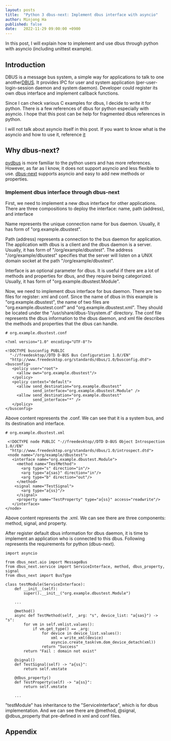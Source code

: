 ```yaml
---
layout: posts
title:  "Python 3 dbus-next: Implement dbus interface with asyncio"
author: Minjong Ha
published: false
date:   2022-11-29 09:00:00 +0900
---
```


In this post, I will explain how to implement and use dbus through python with asyncio (including unittest example).


## Introduction

DBUS is a message bus system, a simple way for applications to talk to one another[DBUS](https://www.freedesktop.org/wiki/Software/dbus/).
It provides IPC for user and system application (per-user-login-session daemon and system daemon).
Developer could register its own dbus interface and implement callback functions. 

Since I can check various C examples for dbus, I decide to write it for python.
There is a few references of dbus for python especially with asyncio.
I hope that this post can be help for fragmented dbus references in python.

I will not talk about asyncio itself in this post.
If you want to know what is the asyncio and how to use it, reference [it](https://docs.python.org/3/library/asyncio.html)


## Why dbus-next?

[pydbus](https://pydbus.readthedocs.io/en/latest/legacydocs/tutorial.html) is more familiar to the python users and has more references.
However, as far as I know, it does not support asyncio and less flexible to use.
[dbus-next](https://python-dbus-next.readthedocs.io/en/latest/index.html) supports asyncio and easy to add new methods or properties.

### Implement dbus interface through dbus-next

First, we need to implement a new dbus interface for other applications.
There are three compositions to deploy the interface: name, path (address), and interface

Name represents the unique connection name for bus daemon.
Usually, it has form of "org.example.dbustest".

Path (address) represents a connection to the bus daemon for application.
The application with dbus is a client and the dbus daemon is a server.
Usually, it has form of "/org/example/dbustest".
The address "/org/example/dbustest" specifies that the server will listen on a UNIX domain socket at the path "/org/example/dbustest".

Interface is an optional parameter for dbus.
It is useful if there are a lot of methods and properties for dbus, and they require being categorized.
Usually, it has form of "org.example.dbustest.Module".


Now, we need to implement dbus interface for bus daemon.
There are two files for register: xml and conf.
Since the name of dbus in this example is "org.example.dbustest", the name of two files are "org.example.dbustest.conf" and "org.example.dbustest.xml".
They should be located under the "/usr/share/dbus-1/system.d" directory.
The conf file represents the dbus information to the dbus daemon, and xml file describes the methods and properties that the dbus can handle.

```
# org.example.dbustest.conf

<?xml version="1.0" encoding="UTF-8"?>

<!DOCTYPE busconfig PUBLIC
  "-//freedesktop//DTD D-BUS Bus Configuration 1.0//EN"
  "http://www.freedesktop.org/standards/dbus/1.0/busconfig.dtd">
<busconfig>
   <policy user="root">
     <allow own="org.example.dbustest"/>
   </policy>
   <policy context="default">
     <allow send_destination="org.example.dbustest"
            send_interface="org.example.dbustest.Module" />
     <allow send_destination="org.example.dbustest"
            send_interface="*" />
   </policy>
</busconfig>

```

Above content represents the .conf.
We can see that it is a system bus, and its destination and interface.

```
# org.example.dbustest.xml

 <!DOCTYPE node PUBLIC "-//freedesktop//DTD D-BUS Object Introspection 1.0//EN"
  "http://www.freedesktop.org/standards/dbus/1.0/introspect.dtd">
 <node name="/org/example/dbustest">
   <interface name="org.example.dbustest.Module">
     <method name="TestMethod">
       <arg type="s" direction="in"/>
       <arg type="a{sas}" direction="in"/>
       <arg type="b" direction="out"/>
     </method>
    <signal name="TestSignal">
       <arg type="a{ss}"/>
     </signal>
     <property name="TestProperty" type="a{ss}" access="readwrite"/>
   </interface>
</node>
```

Above content represents the .xml.
We can see there are three components: method, signal, and property.


After register default dbus information for dbus daemon, it is time to implement an application who is connected to this dbus.
Following represents the requirements for python (dbus-next).

```
import asyncio

from dbus_next.aio import MessageBus
from dbus_next.service import ServiceInterface, method, dbus_property, signal
from dbus_next import BusType

class testModule(ServiceInterface):
    def __init__(self):
        super().__init__("org.example.dbustest.Module")

    ...

    @method()
    async def TestMethod(self, _arg: "s", device_list: "a{sas}") -> "s":
        for vm in self.vmlist.values():
            if vm.get_type() == _arg:
                for device in device_list.values():
                    xml = write_xml(device)
                    asyncio.create_task(vm.dom_device_detach(xml))
                return "Success"
        return "Fail : domain not exist"

    @signal()
    def TestSignal(self) -> "a{ss}":
        return self.vmstate

    @dbus_property()
    def TestProperty(self) -> "a{ss}":
        return self.vmstate

    ...
```

"testModule" has inheritance to the "ServiceInterface", which is for dbus implementation.
And we can see there are @method, @signal, @dbus_property that pre-defined in xml and conf files.





## Appendix
<!-- unittest for asyncio -->


